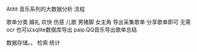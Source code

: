Atitit 音乐系列的大数据分析 流程

歌单分类 婚礼 欢快 伤感 儿歌 男猪脚 女主角
导出采集歌单  分享歌单即可 无需ocr
也可以sqlite数据库导出
paip.QQ音乐导出歌单总结 

数据存储。。
检索
统计
